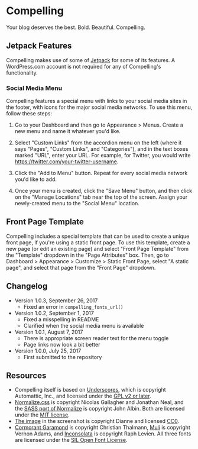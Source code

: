 # Compelling #

Your blog deserves the best. Bold. Beautiful. Compelling.

## Jetpack Features

Compelling makes use of some of [Jetpack](http://jetpack.me/) for some of its features. A WordPress.com account is not required for any of Compelling's functionality.

### Social Media Menu

Compelling features a special menu with links to your social media sites in the footer, with icons for the major social media networks. To use this menu, follow these steps:

1. Go to your Dashboard and then go to Appearance > Menus. Create a new menu and name it whatever you'd like.

2. Select "Custom Links" from the accordion menu on the left (where it says "Pages", "Custom Links", and "Categories"), and in the text boxes marked "URL", enter your URL. For example, for Twitter, you would write https://twitter.com/your-twitter-username.

3. Click the "Add to Menu" button. Repeat for every social media network you'd like to add.

4. Once your menu is created, click the "Save Menu" button, and then click on the "Manage Locations" tab near the top of the screen. Assign your newly-created menu to the "Social Menu" location.

## Front Page Template ##

Compelling includes a special template that can be used to create a unique front page, if you're using a static front page. To use this template, create a new page (or edit an existing page) and select "Front Page Template" from the "Template" dropdown in the "Page Attributes" box. Then, go to Dashboard > Appearance > Customize > Static Front Page, select "A static page", and select that page from the "Front Page" dropdown.

## Changelog

* Version 1.0.3, September 26, 2017
	* Fixed an error in `compelling_fonts_url()`
* Version 1.0.2, September 1, 2017
	* Fixed a misspelling in README
	* Clarified when the social media menu is available
* Version 1.0.1, August 7, 2017
	* There is appropriate screen reader text for the menu toggle
	* Page links now look a bit better
* Version 1.0.0, July 25, 2017
	* First submitted to the repository
	
## Resources ##

* Compelling itself is based on [Underscores](http://underscores.me), which is copyright Automattic, Inc., and licensed under the [GPL v2 or later](https://www.gnu.org/licenses/old-licenses/gpl-2.0.en.html).
* [Normalize.css](https://github.com/necolas/normalize.css) is copyright Nicolas Gallagher and Jonathan Neal, and the [SASS port of Normalize](https://github.com/JohnAlbin/normalize-scss) is copyright John Albin. Both are licensed under the [MIT license](https://opensource.org/licenses/MIT).
* [The image](https://www.pexels.com/photo/autumn-boulder-creek-environment-230629/) in the screenshot is copyright Dianne and licensed [CC0](https://creativecommons.org/publicdomain/zero/1.0/).
* [Cormorant Garamond](https://fonts.google.com/specimen/Cormorant+Garamond) is copyright Christian Thalmann, [Muli](https://fonts.google.com/specimen/Muli) is copyright Vernon Adams, and [Inconsolata](https://fonts.google.com/specimen/Inconsolata) is copyright Raph Levien. All three fonts are licensed under the [SIL Open Font License](http://scripts.sil.org/cms/scripts/page.php?site_id=nrsi&id=OFL_web).